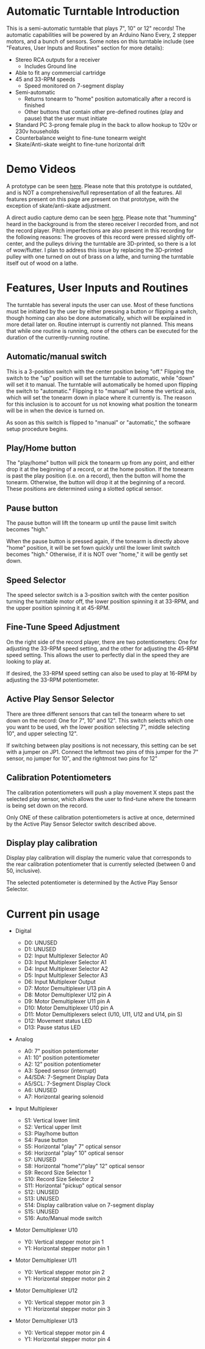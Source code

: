 # Automatic Turntable Introduction
This is a semi-automatic turntable that plays 7", 10" or 12" records! The automatic capabilities will be powered by an Arduino Nano Every, 2 stepper motors, and a bunch of sensors.
Some notes on this turntable include (see "Features, User Inputs and Routines" section for more details):
- Stereo RCA outputs for a receiver
  - Includes Ground line
- Able to fit any commercial cartridge
- 45 and 33-RPM speeds
  - Speed monitored on 7-segment display
- Semi-automatic
  - Returns tonearm to "home" position automatically after a record is finished
  - Other buttons that contain other pre-defined routines (play and pause) that the user must initiate
- Standard PC 3-prong female plug in the back to allow hookup to 120v or 230v households
- Counterbalance weight to fine-tune tonearm weight
- Skate/Anti-skate weight to fine-tune horizontal drift

# Demo Videos

A prototype can be seen [here](https://www.youtube.com/watch?v=AN1vcnQAMdQ). Please note that this prototype is outdated, and is NOT a comprehensive/full representation of all the features. All features present on this page are present on that prototype, with the exception of skate/anti-skate adjustment.

A direct audio capture demo can be seen [here](https://youtu.be/0yNxp464KpQ). Please note that "humming" heard in the background is from the stereo receiver I recorded from, and not the record player. Pitch imperfections are also present in this recording for the following reasons: The grooves of this record were pressed slightly off-center, and the pulleys driving the turntable are 3D-printed, so there is a lot of wow/flutter. I plan to address this issue by replacing the 3D-printed pulley with one turned on out of brass on a lathe, and turning the turntable itself out of wood on a lathe.

# Features, User Inputs and Routines
The turntable has several inputs the user can use. Most of these functions must be initiated by the user by either pressing a button or flipping a switch, though homing can also be done automatically, which will be explained in more detail later on. Routine interrupt is currently not planned. This means that while one routine is running, none of the others can be executed for the duration of the currently-running routine.

## Automatic/manual switch
This is a 3-position switch with the center position being "off." Flipping the switch to the "up" position will set the turntable to automatic, while "down" will set it to manual. The turntable will automatically be homed upon flipping the switch to "automatic." Flipping it to "manual" will home the vertical axis, which will set the tonearm down in place where it currently is. The reason for this inclusion is to account for us not knowing what position the tonearm will be in when the device is turned on.

As soon as this switch is flipped to "manual" or "automatic," the software setup procedure begins.

## Play/Home button
The "play/home" button will pick the tonearm up from any point, and either drop it at the beginning of a record, or at the home position. If the tonearm is past the play position (i.e. on a record), then the button will home the tonearm. Otherwise, the button will drop it at the beginning of a record. These positions are determined using a slotted optical sensor.

## Pause button
The pause button will lift the tonearm up until the pause limit switch becomes "high." 

When the pause button is pressed again, if the tonearm is directly above "home" position, it will be set fown quickly until the lower limit switch becomes "high." Otherwise, if it is NOT over "home," it will be gently set down.

## Speed Selector
The speed selector switch is a 3-position switch with the center position turning the turntable motor off, the lower position spinning it at 33-RPM, and the upper position spinning it at 45-RPM.

## Fine-Tune Speed Adjustment
On the right side of the record player, there are two potentiometers: One for adjusting the 33-RPM speed setting, and the other for adjusting the 45-RPM speed setting. This allows the user to perfectly dial in the speed they are looking to play at.

If desired, the 33-RPM speed setting can also be used to play at 16-RPM by adjusting the 33-RPM potentiometer.

## Active Play Sensor Selector
There are three different sensors that can tell the tonearm where to set down on the record: One for 7", 10" and 12". This switch selects which one you want to be used,  wh the lower position selecting 7", middle selecting 10", and upper selecting 12".

If switching between play positions is not necessary, this setting can be set with a jumper on JP1. Connect the leftmost two pins of this jumper for the 7" sensor, no jumper for 10", and the rightmost two pins for 12"

## Calibration Potentiometers
The calibration potentiometers will push a play movement X steps past the selected play sensor, which allows the user to find-tune where the tonearm is being set down on the record.

Only ONE of these calibration potentiometers is active at once, determined by the Active Play Sensor Selector switch described above. 

## Display play calibration
Display play calibration will display the numeric value that corresponds to the rear calibration potentiometer that is currently selected (between 0 and 50, inclusive).

The selected potentiometer is determined by the Active Play Sensor Selector.

# Current pin usage
- Digital
  - D0: UNUSED
  - D1: UNUSED
  - D2: Input Multiplexer Selector A0
  - D3: Input Multiplexer Selector A1
  - D4: Input Multiplexer Selector A2
  - D5: Input Multiplexer Selector A3
  - D6: Input Multiplexer Output
  - D7: Motor Demultiplexer U13 pin A
  - D8: Motor Demultiplexer U12 pin A
  - D9: Motor Demultiplexer U11 pin A
  - D10: Motor Demultiplexer U10 pin A
  - D11: Motor Demultiplexers select (U10, U11, U12 and U14, pin S)
  - D12: Movement status LED
  - D13: Pause status LED

- Analog
  - A0: 7" position potentiometer
  - A1: 10" position potentiometer
  - A2: 12" position potentiometer
  - A3: Speed sensor (interrupt)
  - A4/SDA: 7-Segment Display Data
  - A5/SCL: 7-Segment Display Clock
  - A6: UNUSED
  - A7: Horizontal gearing solenoid

- Input Multiplexer
  - S1: Vertical lower limit
  - S2: Vertical upper limit
  - S3: Play/home button
  - S4: Pause button
  - S5: Horizontal "play" 7" optical sensor
  - S6: Horizontal "play" 10" optical sensor
  - S7: UNUSED
  - S8: Horizontal "home"/"play" 12" optical sensor
  - S9: Record Size Selector 1
  - S10: Record Size Selector 2
  - S11: Horizontal "pickup" optical sensor
  - S12: UNUSED
  - S13: UNUSED
  - S14: Display calibration value on 7-segment display
  - S15: UNUSED
  - S16: Auto/Manual mode switch

- Motor Demultiplexer U10
  - Y0: Vertical stepper motor pin 1
  - Y1: Horizontal stepper motor pin 1

- Motor Demultiplexer U11
  - Y0: Vertical stepper motor pin 2
  - Y1: Horizontal stepper motor pin 2

- Motor Demultiplexer U12
  - Y0: Vertical stepper motor pin 3
  - Y1: Horizontal stepper motor pin 3

- Motor Demultiplexer U13
  - Y0: Vertical stepper motor pin 4
  - Y1: Horizontal stepper motor pin 4
